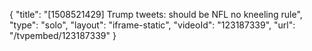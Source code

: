 {
    "title": "[1508521429] Trump tweets: should be NFL no kneeling rule",
    "type": "solo",
    "layout": "iframe-static",
    "videoId": "123187339",
    "url": "\/tvpembed\/123187339"
}